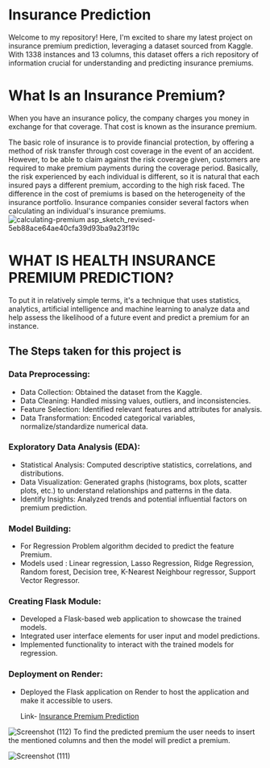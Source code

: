 # Insurance Prediction

Welcome to my repository! Here, I'm excited to share my latest project on insurance premium prediction, leveraging a dataset sourced from Kaggle. With 1338 instances and 13 columns, this dataset offers a rich repository of information crucial for understanding and predicting insurance premiums.

# What Is an Insurance Premium?
When you have an insurance policy, the company charges you money in exchange for that coverage. That cost is known as the insurance premium.

The basic role of insurance is to provide financial protection, by offering a method of risk transfer through cost coverage in the event of an accident. However, to be able to claim against the risk coverage given, customers are required to make premium payments during the coverage period. Basically, the risk experienced by each individual is different, so it is natural that each insured pays a different premium, according to
the high risk faced. The difference in the cost of premiums is based on the heterogeneity of the insurance portfolio. Insurance companies consider several factors when calculating an individual's insurance premiums. 
![calculating-premium asp_sketch_revised-5eb88ace64ae40cfa39d93ba9a23f19c](https://github.com/Shiti09/Insurance_Prediction/assets/119621887/920f5ec1-4757-4e75-bf9e-ebf534c39873)

# WHAT IS HEALTH INSURANCE PREMIUM PREDICTION?
To put it in relatively simple terms, it's a technique that uses statistics, analytics, artificial intelligence and machine learning to analyze data and help assess the likelihood of a future event and predict a premium for an instance. 

## The Steps taken for this project is 
### Data Preprocessing:

- Data Collection: Obtained the dataset from the Kaggle.
- Data Cleaning: Handled missing values, outliers, and inconsistencies.
- Feature Selection: Identified relevant features and attributes for analysis.
- Data Transformation: Encoded categorical variables, normalize/standardize numerical data.

### Exploratory Data Analysis (EDA):

- Statistical Analysis: Computed descriptive statistics, correlations, and distributions.
- Data Visualization: Generated graphs (histograms, box plots, scatter plots, etc.) to understand relationships and patterns in the data.
- Identify Insights: Analyzed trends and potential influential factors on premium prediction.

### Model Building:

- For Regression Problem algorithm decided to predict the feature Premium.
- Models used : Linear regression, Lasso Regression, Ridge Regression, Random forest, Decision tree, K-Nearest Neighbour regressor, Support Vector Regressor.

### Creating Flask Module:

- Developed a Flask-based web application to showcase the trained models.
- Integrated user interface elements for user input and model predictions.
- Implemented functionality to interact with the trained models for regression.

### Deployment on Render:

- Deployed the Flask application on Render to host the application and make it accessible to users.

  Link- [Insurance Premium Prediction](https://insurance-prediction-igsp.onrender.com/)


![Screenshot (112)](https://github.com/Shiti09/Insurance_Prediction/assets/119621887/65af64ee-bf10-4973-88b3-6783bcc221e8)
To find the predicted premium the user needs to insert the mentioned columns and then the model will predict a premium.
  
![Screenshot (111)](https://github.com/Shiti09/Insurance_Prediction/assets/119621887/7ea24ffc-7c08-49c1-afa2-b65b4237302c)



